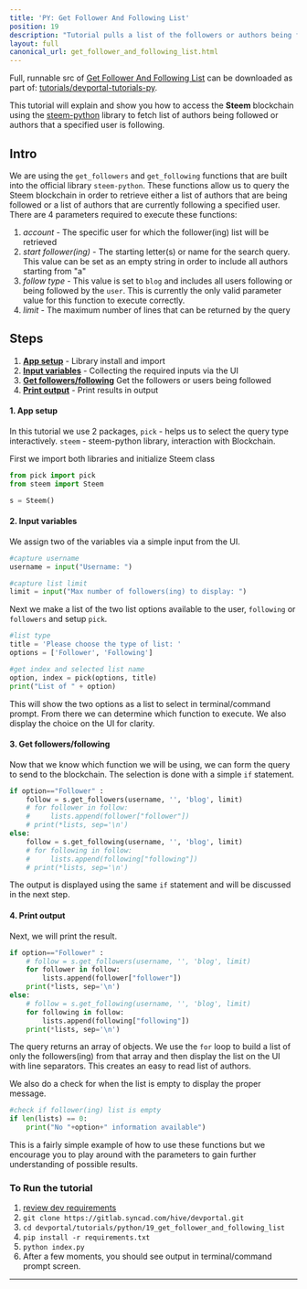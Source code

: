 ```yaml
---
title: 'PY: Get Follower And Following List'
position: 19
description: "Tutorial pulls a list of the followers or authors being followed from the blockchain then displays the result."
layout: full
canonical_url: get_follower_and_following_list.html
---              
```

<span class="fa-pull-left top-of-tutorial-repo-link"><span class="first-word">Full</span>, runnable src of [Get Follower And Following List](https://gitlab.syncad.com/hive/devportal/-/tree/master/tutorials/devportal-tutorials-py/tutorials/19_get_follower_and_following_list) can be downloaded as part of: [tutorials/devportal-tutorials-py](https://gitlab.syncad.com/hive/devportal/-/tree/master/tutorials/devportal-tutorials-py).</span>
<br>



This tutorial will explain and show you how to access the **Steem** blockchain using the [steem-python](https://github.com/steemit/steem-python) library to fetch list of authors being followed or authors that a specified user is following.

## Intro

We are using the `get_followers` and `get_following` functions that are built into the official library `steem-python`. These functions allow us to query the Steem blockchain in order to retrieve either a list of authors that are being followed or a list of authors that are currently following a specified user. There are 4 parameters required to execute these functions:

1.  _account_ - The specific user for which the follower(ing) list will be retrieved
1.  _start follower(ing)_ - The starting letter(s) or name for the search query. This value can be set as an empty string in order to include all authors starting from "a"
1.  _follow type_ - This value is set to `blog` and includes all users following or being followed by the `user`. This is currently the only valid parameter value for this function to execute correctly.
1.  _limit_ - The maximum number of lines that can be returned by the query

## Steps

1.  [**App setup**](#setup) - Library install and import
1.  [**Input variables**](#input) - Collecting the required inputs via the UI
1.  [**Get followers/following**](#query) Get the followers or users being followed
1.  [**Print output**](#output) - Print results in output

#### 1. App setup <a name="setup"></a>

In this tutorial we use 2 packages, `pick` - helps us to select the query type interactively. `steem` - steem-python library, interaction with Blockchain.

First we import both libraries and initialize Steem class

```python
from pick import pick
from steem import Steem

s = Steem()
```

#### 2. Input variables <a name="input"></a>

We assign two of the variables via a simple input from the UI.

```python
#capture username
username = input("Username: ")

#capture list limit
limit = input("Max number of followers(ing) to display: ")
```

Next we make a list of the two list options available to the user, `following` or `followers` and setup `pick`.

```python
#list type
title = 'Please choose the type of list: '
options = ['Follower', 'Following']

#get index and selected list name
option, index = pick(options, title)
print("List of " + option)
```

This will show the two options as a list to select in terminal/command prompt. From there we can determine which function to execute. We also display the choice on the UI for clarity.

#### 3. Get followers/following <a name="query"></a>

Now that we know which function we will be using, we can form the query to send to the blockchain. The selection is done with a simple `if` statement.

```python
if option=="Follower" :
    follow = s.get_followers(username, '', 'blog', limit)
    # for follower in follow:
    #     lists.append(follower["follower"])
    # print(*lists, sep='\n')
else:
    follow = s.get_following(username, '', 'blog', limit)
    # for following in follow:
    #     lists.append(following["following"])
    # print(*lists, sep='\n')
```

The output is displayed using the same `if` statement and will be discussed in the next step.

#### 4. Print output <a name="output"></a>

Next, we will print the result.

```python
if option=="Follower" :
    # follow = s.get_followers(username, '', 'blog', limit)
    for follower in follow:
        lists.append(follower["follower"])
    print(*lists, sep='\n')
else:
    # follow = s.get_following(username, '', 'blog', limit)
    for following in follow:
        lists.append(following["following"])
    print(*lists, sep='\n')
```

The query returns an array of objects. We use the `for` loop to build a list of only the followers(ing) from that array and then display the list on the UI with line separators. This creates an easy to read list of authors.

We also do a check for when the list is empty to display the proper message.

```python
#check if follower(ing) list is empty
if len(lists) == 0:
    print("No "+option+" information available")
```

This is a fairly simple example of how to use these functions but we encourage you to play around with the parameters to gain further understanding of possible results.

### To Run the tutorial

1.  [review dev requirements](getting_started)
1.  `git clone https://gitlab.syncad.com/hive/devportal.git`
1.  `cd devportal/tutorials/python/19_get_follower_and_following_list`
1.  `pip install -r requirements.txt`
1.  `python index.py`
1.  After a few moments, you should see output in terminal/command prompt screen.


---
